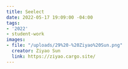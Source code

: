 ```yaml
---
title: Seelect
date: 2022-05-17 19:09:00 -04:00
tags:
- '2022'
- student-work
images:
- file: "/uploads/29%20-%20Ziyao%20Sun.png"
  creator: Ziyao Sun
  link: https://ziyao.cargo.site/
---
```



